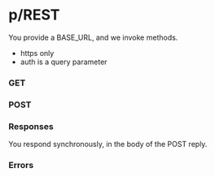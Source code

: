 # p/REST #

You provide a BASE_URL, and we invoke methods.

* https only
* auth is a query parameter

### GET ###

### POST ###

### Responses ###

You respond synchronously, in the body of the POST reply.

### Errors ###

[modeline]: # ( vim: set ts=2 sw=2 expandtab wrap linebreak: )
